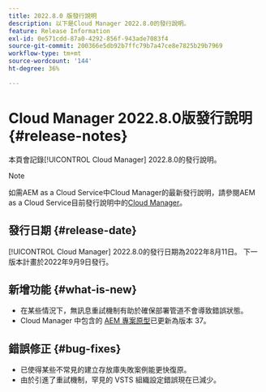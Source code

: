 ```yaml
---
title: 2022.8.0 版發行說明
description: 以下是Cloud Manager 2022.8.0的發行說明。
feature: Release Information
exl-id: 0e571cdd-87a0-4292-856f-943ade7083f4
source-git-commit: 200366e5db92b7ffc79b7a47ce8e7825b29b7969
workflow-type: tm+mt
source-wordcount: '144'
ht-degree: 36%

---
```


# Cloud Manager 2022.8.0版發行說明 {#release-notes}

本頁會記錄[!UICONTROL Cloud Manager] 2022.8.0的發行說明。

>[!NOTE]
>
>如需AEM as a Cloud Service中Cloud Manager的最新發行說明，請參閱AEM as a Cloud Service目前發行說明中的[Cloud Manager](https://experienceleague.adobe.com/docs/experience-manager-cloud-service/content/implementing/using-cloud-manager/release-notes-cloud-manager/release-notes-cm-current.html)。

## 發行日期 {#release-date}

[!UICONTROL Cloud Manager] 2022.8.0的發行日期為2022年8月11日。 下一版本計畫於2022年9月9日發行。

## 新增功能 {#what-is-new}

* 在某些情況下，無訊息重試機制有助於確保部署管道不會導致錯誤狀態。
* Cloud Manager 中包含的 [AEM 專案原型](https://experienceleague.adobe.com/docs/experience-manager-core-components/using/developing/archetype/overview.html)已更新為版本 37。

## 錯誤修正 {#bug-fixes}

* 已使得某些不常見的建立存放庫失敗案例能更快復原。
* 由於引進了重試機制，罕見的 VSTS 組織設定錯誤現在已減少。
